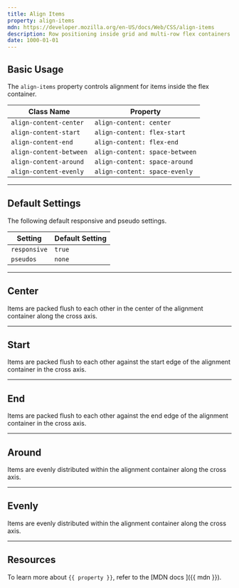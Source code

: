 ```yaml
---
title: Align Items
property: align-items
mdn: https://developer.mozilla.org/en-US/docs/Web/CSS/align-items
description: Row positioning inside grid and multi-row flex containers.
date: 1000-01-01
---
```


## Basic Usage

The `align-items` property controls alignment for items inside the flex container.

| Class Name              | Property                       |
| ----------------------- | ------------------------------ |
| `align-content-center`  | `align-content: center`        |
| `align-content-start`   | `align-content: flex-start`    |
| `align-content-end`     | `align-content: flex-end`      |
| `align-content-between` | `align-content: space-between` |
| `align-content-around`  | `align-content: space-around`  |
| `align-content-evenly`  | `align-content: space-evenly`  |

---

## Default Settings

The following default responsive and pseudo settings.

| Setting      | Default Setting |
| ------------ | --------------- |
| `responsive` | `true`          |
| `pseudos`    | `none`          |

---

## Center

Items are packed flush to each other in the center of the alignment container along the cross axis.

---

## Start

Items are packed flush to each other against the start edge of the alignment container in the cross axis.

---

## End

Items are packed flush to each other against the end edge of the alignment container in the cross axis.

---

## Around

Items are evenly distributed within the alignment container along the cross axis.

---

## Evenly

Items are evenly distributed within the alignment container along the cross axis.

---

## Resources

To learn more about `{{ property }}`, refer to the [MDN docs <i class="far fa-external-link ml-6"></i>]({{ mdn }}).
